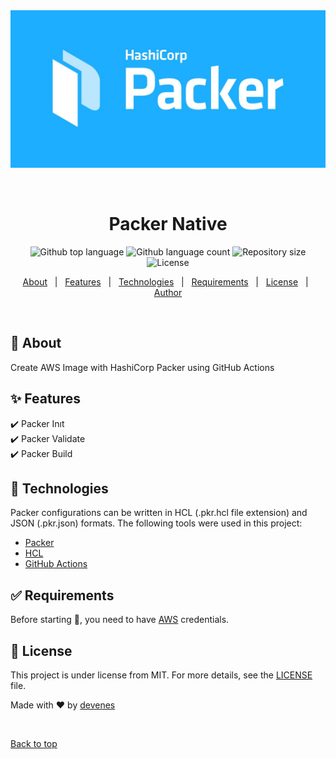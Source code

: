 <div align="center" id="top"> 
  <img src="./.github/packer.jpeg" alt="Packer" />

&#xa0;

  <!-- <a href="https://packernative.netlify.app">Demo</a> -->
</div>

<h1 align="center">Packer Native</h1>

<p align="center">
  <img alt="Github top language" src="https://img.shields.io/github/languages/top/devenes/packer-native?color=00b7ff">
  <img alt="Github language count" src="https://img.shields.io/github/languages/count/devenes/packer-native?color=00b7ff">
  <img alt="Repository size" src="https://img.shields.io/github/repo-size/devenes/packer-native?color=00b7ff">
  <img alt="License" src="https://img.shields.io/github/license/devenes/packer-native?color=00b7ff">
  <!-- <img alt="Github issues" src="https://img.shields.io/github/issues/devenes/packer-native?color=00b7ff" /> -->
  <!-- <img alt="Github forks" src="https://img.shields.io/github/forks/devenes/packer-native?color=00b7ff" /> -->
  <!-- <img alt="Github stars" src="https://img.shields.io/github/stars/devenes/packer-native?color=00b7ff" /> -->
</p>

<!-- Status -->

<!-- <h4 align="center">
	🚧  Packer Native 🚀 Under construction...  🚧
</h4>

<hr> -->

<p align="center">
  <a href="#dart-about">About</a> &#xa0; | &#xa0; 
  <a href="#sparkles-features">Features</a> &#xa0; | &#xa0;
  <a href="#rocket-technologies">Technologies</a> &#xa0; | &#xa0;
  <a href="#white_check_mark-requirements">Requirements</a> &#xa0; | &#xa0;
  <a href="#memo-license">License</a> &#xa0; | &#xa0;
  <a href="https://github.com/devenes" target="_blank">Author</a>
</p>

<br>

## :dart: About

Create AWS Image with HashiCorp Packer using GitHub Actions

## :sparkles: Features

:heavy_check_mark: Packer Inıt\
:heavy_check_mark: Packer Validate\
:heavy_check_mark: Packer Build

## :rocket: Technologies

Packer configurations can be written in HCL (.pkr.hcl file extension) and JSON (.pkr.json) formats.
The following tools were used in this project:

- [Packer](https://packer.io)
- [HCL](<https://octopus.com/blog/introduction-to-hcl-and-hcl-tooling#:~:text=HashiCorp%20Configuration%20Language%20(HCL)%20is,structures%20and%20capabilities%20built%2Din.>)
- [GitHub Actions](https://github.com)

## :white_check_mark: Requirements

Before starting :checkered_flag:, you need to have [AWS](https://aws.amazon.com) credentials.

## :memo: License

This project is under license from MIT. For more details, see the [LICENSE](LICENSE) file.

Made with :heart: by <a href="https://github.com/devenes" target="_blank">devenes</a>

&#xa0;

<a href="#top">Back to top</a>
